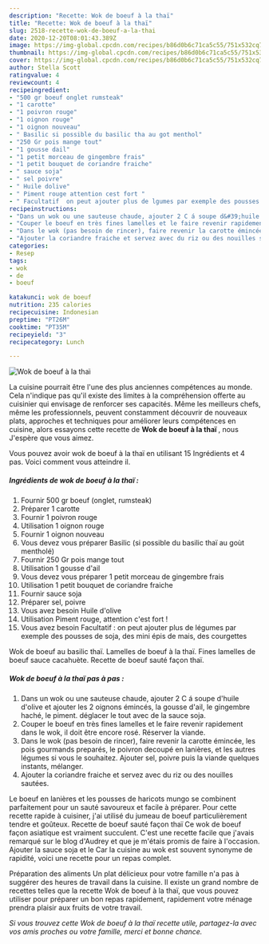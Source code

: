 ```yaml
---
description: "Recette: Wok de boeuf à la thaï"
title: "Recette: Wok de boeuf à la thaï"
slug: 2518-recette-wok-de-boeuf-a-la-thai
date: 2020-12-20T08:01:43.389Z
image: https://img-global.cpcdn.com/recipes/b86d0b6c71ca5c55/751x532cq70/wok-de-boeuf-a-la-thai-photo-principale-de-la-recette.jpg
thumbnail: https://img-global.cpcdn.com/recipes/b86d0b6c71ca5c55/751x532cq70/wok-de-boeuf-a-la-thai-photo-principale-de-la-recette.jpg
cover: https://img-global.cpcdn.com/recipes/b86d0b6c71ca5c55/751x532cq70/wok-de-boeuf-a-la-thai-photo-principale-de-la-recette.jpg
author: Stella Scott
ratingvalue: 4
reviewcount: 4
recipeingredient:
- "500 gr boeuf onglet rumsteak"
- "1 carotte"
- "1 poivron rouge"
- "1 oignon rouge"
- "1 oignon nouveau"
- " Basilic si possible du basilic tha au got menthol"
- "250 Gr pois mange tout"
- "1 gousse dail"
- "1 petit morceau de gingembre frais"
- "1 petit bouquet de coriandre fraiche"
- " sauce soja"
- " sel poivre"
- " Huile dolive"
- " Piment rouge attention cest fort "
- " Facultatif  on peut ajouter plus de lgumes par exemple des pousses de soja des mini pis de mais des courgettes"
recipeinstructions:
- "Dans un wok ou une sauteuse chaude, ajouter 2 C á soupe d&#39;huile d&#39;olive et ajouter les 2 oignons émincés, la gousse d&#39;ail, le gingembre haché, le piment. déglacer le tout avec de la sauce soja."
- "Couper le boeuf en très fines lamelles et le faire revenir rapidement dans le wok, il doit être encore rosé. Réserver la viande."
- "Dans le wok (pas besoin de rincer), faire revenir la carotte émincée, les pois gourmands preparés, le poivron decoupé en lanières, et les autres légumes si vous le souhaitez. Ajouter sel, poivre puis la viande quelques instants, mélanger."
- "Ajouter la coriandre fraiche et servez avec du riz ou des nouilles sautées."
categories:
- Resep
tags:
- wok
- de
- boeuf

katakunci: wok de boeuf 
nutrition: 235 calories
recipecuisine: Indonesian
preptime: "PT26M"
cooktime: "PT35M"
recipeyield: "3"
recipecategory: Lunch

---
```



![Wok de boeuf à la thaï](https://img-global.cpcdn.com/recipes/b86d0b6c71ca5c55/751x532cq70/wok-de-boeuf-a-la-thai-photo-principale-de-la-recette.jpg)

La cuisine pourrait être l'une des plus anciennes compétences au monde. Cela n'indique pas qu'il existe des limites à la compréhension offerte au cuisinier qui envisage de renforcer ses capacités. Même les meilleurs chefs, même les professionnels, peuvent constamment découvrir de nouveaux plats, approches et techniques pour améliorer leurs compétences en cuisine, alors essayons cette recette de <strong> Wok de boeuf à la thaï </strong>, nous J'espère que vous aimez.

<!--inarticleads1-->

Vous pouvez avoir wok de boeuf à la thaï en utilisant 15 Ingrédients et 4 pas. Voici comment vous atteindre il.

##### Ingrédients de wok de boeuf à la thaï :

1. Fournir 500 gr boeuf (onglet, rumsteak)
1. Préparer 1 carotte
1. Fournir 1 poivron rouge
1. Utilisation 1 oignon rouge
1. Fournir 1 oignon nouveau
1. Vous devez vous préparer  Basilic (si possible du basilic thaï au goùt mentholé)
1. Fournir 250 Gr pois mange tout
1. Utilisation 1 gousse d&#39;ail
1. Vous devez vous préparer 1 petit morceau de gingembre frais
1. Utilisation 1 petit bouquet de coriandre fraiche
1. Fournir  sauce soja
1. Préparer  sel, poivre
1. Vous avez besoin  Huile d&#39;olive
1. Utilisation  Piment rouge, attention c&#39;est fort !
1. Vous avez besoin  Facultatif : on peut ajouter plus de légumes par exemple des pousses de soja, des mini épis de mais, des courgettes


Wok de boeuf au basilic thaï. Lamelles de boeuf à la thaï. Fines lamelles de boeuf sauce cacahuète. Recette de boeuf sauté façon thaï. 

<!--inarticleads2-->

##### Wok de boeuf à la thaï pas à pas :

1. Dans un wok ou une sauteuse chaude, ajouter 2 C á soupe d&#39;huile d&#39;olive et ajouter les 2 oignons émincés, la gousse d&#39;ail, le gingembre haché, le piment. déglacer le tout avec de la sauce soja.
1. Couper le boeuf en très fines lamelles et le faire revenir rapidement dans le wok, il doit être encore rosé. Réserver la viande.
1. Dans le wok (pas besoin de rincer), faire revenir la carotte émincée, les pois gourmands preparés, le poivron decoupé en lanières, et les autres légumes si vous le souhaitez. Ajouter sel, poivre puis la viande quelques instants, mélanger.
1. Ajouter la coriandre fraiche et servez avec du riz ou des nouilles sautées.


Le boeuf en lanières et les pousses de haricots mungo se combinent parfaitement pour un sauté savoureux et facile à préparer. Pour cette recette rapide à cuisiner, j&#39;ai utilisé du jumeau de boeuf particulièrement tendre et goûteux. Recette de boeuf sauté façon thaï Ce wok de boeuf façon asiatique est vraiment succulent. C&#39;est une recette facile que j&#39;avais remarqué sur le blog d&#39;Audrey et que je m&#39;étais promis de faire à l&#39;occasion. Ajouter la sauce soja et le Car la cuisine au wok est souvent synonyme de rapidité, voici une recette pour un repas complet. 

<!--inarticleads1-->

<p>
Préparation des aliments Un plat délicieux pour votre famille n'a pas à suggérer des heures de travail dans la cuisine. Il existe un grand nombre de recettes telles que la recette Wok de boeuf à la thaï, que vous pouvez utiliser pour préparer un bon repas rapidement, rapidement votre ménage prendra plaisir aux fruits de votre travail.
</p>

<p>
<i>Si vous trouvez cette Wok de boeuf à la thaï recette utile, partagez-la avec vos amis proches ou votre famille, merci et bonne chance.</i>
</p>
